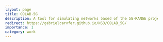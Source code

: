 ```yaml
---
layout: page
title: COLAB-5G
description: A tool for simulating networks based of the 5G-RANGE project, with additional collaborative spectrum sensing techniques and mitigations for Byzantine attacks
redirect: https://gabrielcarvfer.github.io/NS3/COLAB_5G/
importance: 1
category: work
---
```


